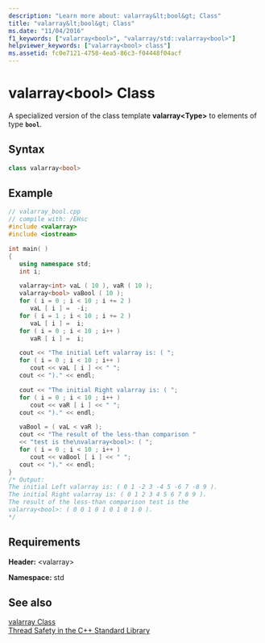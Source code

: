 ```yaml
---
description: "Learn more about: valarray&lt;bool&gt; Class"
title: "valarray&lt;bool&gt; Class"
ms.date: "11/04/2016"
f1_keywords: ["valarray<bool>", "valarray/std::valarray<bool>"]
helpviewer_keywords: ["valarray<bool> class"]
ms.assetid: fc0e7121-4758-4ea5-86c3-f04448f04acf
---
```

# valarray&lt;bool&gt; Class

A specialized version of the class template **valarray\<Type>** to elements of type **`bool`**.

## Syntax

```cpp
class valarray<bool>
```

## Example

```cpp
// valarray_bool.cpp
// compile with: /EHsc
#include <valarray>
#include <iostream>

int main( )
{
   using namespace std;
   int i;

   valarray<int> vaL ( 10 ), vaR ( 10 );
   valarray<bool> vaBool ( 10 );
   for ( i = 0 ; i < 10 ; i += 2 )
      vaL [ i ] =  -i;
   for ( i = 1 ; i < 10 ; i += 2 )
      vaL [ i ] =  i;
   for ( i = 0 ; i < 10 ; i++ )
      vaR [ i ] =  i;

   cout << "The initial Left valarray is: ( ";
   for ( i = 0 ; i < 10 ; i++ )
      cout << vaL [ i ] << " ";
   cout << ")." << endl;

   cout << "The initial Right valarray is: ( ";
   for ( i = 0 ; i < 10 ; i++ )
      cout << vaR [ i ] << " ";
   cout << ")." << endl;

   vaBool = ( vaL < vaR );
   cout << "The result of the less-than comparison "
   << "test is the\nvalarray<bool>: ( ";
   for ( i = 0 ; i < 10 ; i++ )
      cout << vaBool [ i ] << " ";
   cout << ")." << endl;
}
/* Output:
The initial Left valarray is: ( 0 1 -2 3 -4 5 -6 7 -8 9 ).
The initial Right valarray is: ( 0 1 2 3 4 5 6 7 8 9 ).
The result of the less-than comparison test is the
valarray<bool>: ( 0 0 1 0 1 0 1 0 1 0 ).
*/
```

## Requirements

**Header:** \<valarray>

**Namespace:** std

## See also

[valarray Class](../standard-library/valarray-class.md)\
[Thread Safety in the C++ Standard Library](../standard-library/thread-safety-in-the-cpp-standard-library.md)
